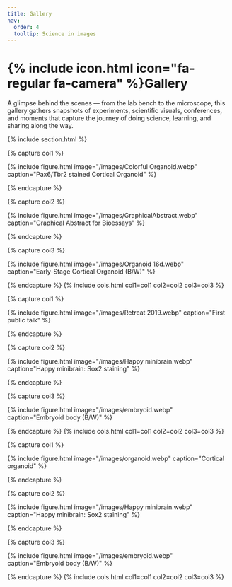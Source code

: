 ```yaml
---
title: Gallery
nav:
  order: 4
  tooltip: Science in images
---
```


# {% include icon.html icon="fa-regular fa-camera" %}Gallery

A glimpse behind the scenes — from the lab bench to the microscope, this gallery gathers snapshots of experiments, 
scientific visuals, conferences, and moments that capture the journey of doing science, learning, and sharing along the way.

{% include section.html %}

<!-- First row -->

{% capture col1 %}

{%
  include figure.html
  image="/images/Colorful Organoid.webp"
  caption="Pax6/Tbr2 stained Cortical Organoid"
%}

{% endcapture %}

{% capture col2 %}

{%
  include figure.html
  image="/images/GraphicalAbstract.webp"
  caption="Graphical Abstract for Bioessays"
%}

{% endcapture %}

{% capture col3 %}

{%
  include figure.html
  image="/images/Organoid 16d.webp"
  caption="Early-Stage Cortical Organoid (B/W)"
%}

{% endcapture %}
{% include cols.html col1=col1 col2=col2 col3=col3 %}

<!-- Second row -->

{% capture col1 %}

{%
  include figure.html
  image="/images/Retreat 2019.webp"
  caption="First public talk"
%}

{% endcapture %}

{% capture col2 %}

{%
  include figure.html
  image="/images/Happy minibrain.webp"
  caption="Happy minibrain: Sox2 staining"
%}

{% endcapture %}

{% capture col3 %}

{%
  include figure.html
  image="/images/embryoid.webp"
  caption="Embryoid body (B/W)"
%}

{% endcapture %}
{% include cols.html col1=col1 col2=col2 col3=col3 %}

<!-- Third row -->

{% capture col1 %}

{%
  include figure.html
  image="/images/organoid.webp"
  caption="Cortical organoid"
%}

{% endcapture %}

{% capture col2 %}

{%
  include figure.html
  image="/images/Happy minibrain.webp"
  caption="Happy minibrain: Sox2 staining"
%}

{% endcapture %}

{% capture col3 %}

{%
  include figure.html
  image="/images/embryoid.webp"
  caption="Embryoid body (B/W)"
%}

{% endcapture %}
{% include cols.html col1=col1 col2=col2 col3=col3 %}

